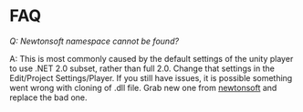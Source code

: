 # FAQ
*Q: Newtonsoft namespace cannot be found?*

A: This is most commonly caused by the default settings of the unity player to use .NET 2.0 subset, rather than full 2.0. Change that settings in the Edit/Project Settings/Player. If you still have issues, it is possible something went wrong with cloning of .dll file. Grab new one from [newtonsoft](https://www.newtonsoft.com/json) and replace the bad one.

